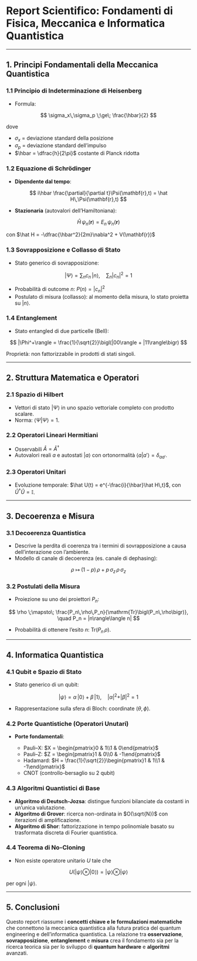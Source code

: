 # **Report Scientifico: Fondamenti di Fisica, Meccanica e Informatica Quantistica**

---

## 1. Principi Fondamentali della Meccanica Quantistica

### 1.1 Principio di Indeterminazione di Heisenberg

* Formula:

$$
\sigma_x\,\sigma_p \;\ge\; \frac{\hbar}{2}
$$

dove

* $\sigma_x$ = deviazione standard della posizione
* $\sigma_p$ = deviazione standard dell’impulso
* $\hbar = \dfrac{h}{2\pi}$ costante di Planck ridotta

### 1.2 Equazione di Schrödinger

* **Dipendente dal tempo**:

$$
i\hbar \frac{\partial}{\partial t}\Psi(\mathbf{r},t) 
= \hat H\,\Psi(\mathbf{r},t)
$$

* **Stazionaria** (autovalori dell’Hamiltoniana):

$$
\hat H\,\psi_n(\mathbf{r}) = E_n\,\psi_n(\mathbf{r})
$$

con
$\hat H = -\dfrac{\hbar^2}{2m}\nabla^2 + V(\mathbf{r})$

### 1.3 Sovrapposizione e Collasso di Stato

* Stato generico di sovrapposizione:

$$
|\Psi\rangle = \sum_{n} c_n \,|n\rangle,
\quad \sum_n |c_n|^2 = 1
$$

* Probabilità di outcome $n$: $P(n) = |c_n|^2$
* Postulato di misura (collasso): al momento della misura, lo stato proietta su $|n\rangle$.

### 1.4 Entanglement

* Stato entangled di due particelle (Bell):

$$
|\Phi^+\rangle = \frac{1}{\sqrt{2}}\bigl(|00\rangle + |11\rangle\bigr)
$$

Proprietà: non fattorizzabile in prodotti di stati singoli.

---

## 2. Struttura Matematica e Operatori

### 2.1 Spazio di Hilbert

* Vettori di stato $|\Psi\rangle$ in uno spazio vettoriale completo con prodotto scalare.
* Norma: $\langle\Psi|\Psi\rangle = 1$.

### 2.2 Operatori Lineari Hermitiani

* Osservabili $\hat A = \hat A^\dagger$
* Autovalori reali $a$ e autostati $|a\rangle$ con ortonormalità $\langle a|a'\rangle = \delta_{aa'}$.

### 2.3 Operatori Unitari

* Evoluzione temporale:
  $\hat U(t) = e^{-\frac{i}{\hbar}\hat H\,t}$,
  con $\hat U^\dagger \hat U = \mathbb{I}$.

---

## 3. Decoerenza e Misura

### 3.1 Decoerenza Quantistica

* Descrive la perdita di coerenza tra i termini di sovrapposizione a causa dell’interazione con l’ambiente.
* Modello di canale di decoerenza (es. canale di dephasing):

$$
\rho \;\mapsto\; (1-p)\,\rho \;+\; p\,\sigma_z\,\rho\,\sigma_z
$$

### 3.2 Postulati della Misura

* Proiezione su uno dei proiettori $P_n$:

$$
\rho \;\mapsto\; \frac{P_n\,\rho\,P_n}{\mathrm{Tr}\bigl(P_n\,\rho\bigr)},
\quad P_n = |n\rangle\langle n|
$$

* Probabilità di ottenere l’esito $n$: $\mathrm{Tr}(P_n\,\rho)$.

---

## 4. Informatica Quantistica

### 4.1 Qubit e Spazio di Stato

* Stato generico di un qubit:

$$
|\psi\rangle = \alpha\,|0\rangle + \beta\,|1\rangle,
\quad |\alpha|^2 + |\beta|^2 = 1
$$

* Rappresentazione sulla sfera di Bloch: coordinate $(\theta,\phi)$.

### 4.2 Porte Quantistiche (Operatori Unutari)

* **Porte fondamentali**:

  * Pauli–X: $X = \begin{pmatrix}0 & 1\\1 & 0\end{pmatrix}$
  * Pauli–Z: $Z = \begin{pmatrix}1 & 0\\0 & -1\end{pmatrix}$
  * Hadamard: $H = \frac{1}{\sqrt{2}}\begin{pmatrix}1 & 1\\1 & -1\end{pmatrix}$
  * CNOT (controllo-bersaglio su 2 qubit)

### 4.3 Algoritmi Quantistici di Base

* **Algoritmo di Deutsch-Jozsa**: distingue funzioni bilanciate da costanti in un’unica valutazione.
* **Algoritmo di Grover**: ricerca non-ordinata in $O(\sqrt{N})$ con iterazioni di amplificazione.
* **Algoritmo di Shor**: fattorizzazione in tempo polinomiale basato su trasformata discreta di Fourier quantistica.

### 4.4 Teorema di No-Cloning

* Non esiste operatore unitario $U$ tale che

$$
U\bigl(|\psi\rangle\otimes|0\rangle\bigr)
= |\psi\rangle\otimes|\psi\rangle
$$

per ogni $|\psi\rangle$.

---

## 5. Conclusioni

Questo report riassume i **concetti chiave e le formulazioni matematiche** che connettono la meccanica quantistica alla futura pratica del quantum engineering e dell’informatica quantistica. La relazione tra **osservazione**, **sovrapposizione**, **entanglement** e **misura** crea il fondamento sia per la ricerca teorica sia per lo sviluppo di **quantum hardware** e **algoritmi** avanzati.
